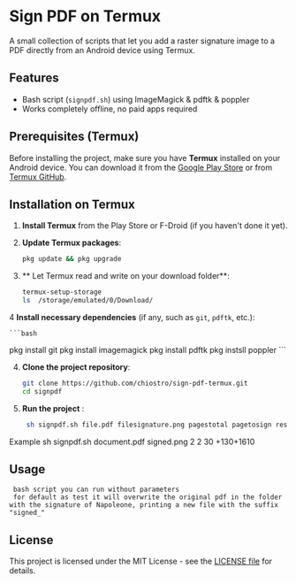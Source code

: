 # Sign PDF on Termux

A small collection of scripts that let you add a raster signature image to a PDF
directly from an Android device using Termux.

## Features
- Bash script (`signpdf.sh`) using ImageMagick & pdftk & poppler
- Works completely offline, no paid apps required


## Prerequisites (Termux)

Before installing the project, make sure you have **Termux** installed on your Android device. You can download it from the [Google Play Store](https://play.google.com/store/apps/details?id=com.termux) or from [Termux GitHub](https://github.com/termux/termux-app).

## Installation on Termux

1. **Install Termux** from the Play Store or F-Droid (if you haven't done it yet).
2. **Update Termux packages**:

    ```bash
    pkg update && pkg upgrade
    ```

3. ** Let Termux read and write on your download folder**:

    ```bash
    termux-setup-storage
    ls  /storage/emulated/0/Download/

    ```

4 **Install necessary dependencies** (if any, such as `git`, `pdftk`, etc.):

    ```bash
pkg install git
pkg install imagemagick
pkg install pdftk
pkg instsll poppler
    ```

4. **Clone the project repository**:

    ```bash
    git clone https://github.com/chiostro/sign-pdf-termux.git
    cd signpdf
    ```

5. **Run the project** :


    ```bash
     sh signpdf.sh file.pdf filesignature.png pagestotal pagetosign resizesignature wheretoputsignatureinpixel
    ```
 Example sh signpdf.sh document.pdf signed.png 2 2 30 +130+1610
 
## Usage

     bash script you can run without parameters
     for default as test it will overwrite the original pdf in the folder with the signature of Napoleone, printing a new file with the suffix "signed_"

## License

This project is licensed under the MIT License - see the [LICENSE file](LICENSE) for details.


